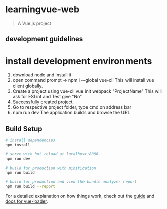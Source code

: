 # learningvue-web

> A Vue.js project

## development guidelines

# install development environments
1. download node and install it
2. open command prompt -> npm i --global vue-cli
  This will install vue client globally.
3. Create a project using vue-cli
  vue init webpack "ProjectName"
  This will ask for ESLint and Test give "No"
4. Successfully created project.
5. Go to respective project folder, type cmd on address bar
6. npm run dev
  The application builds and browse the URL

## Build Setup

``` bash
# install dependencies
npm install

# serve with hot reload at localhost:8080
npm run dev

# build for production with minification
npm run build

# build for production and view the bundle analyzer report
npm run build --report
```

For a detailed explanation on how things work, check out the [guide](http://vuejs-templates.github.io/webpack/) and [docs for vue-loader](http://vuejs.github.io/vue-loader).
